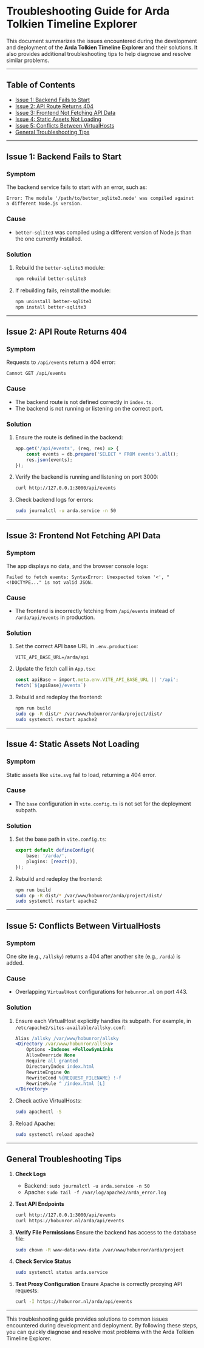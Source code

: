 # Troubleshooting Guide for Arda Tolkien Timeline Explorer

This document summarizes the issues encountered during the development and deployment of the **Arda Tolkien Timeline Explorer** and their solutions. It also provides additional troubleshooting tips to help diagnose and resolve similar problems.

---

## Table of Contents
- [Issue 1: Backend Fails to Start](#issue-1-backend-fails-to-start)
- [Issue 2: API Route Returns 404](#issue-2-api-route-returns-404)
- [Issue 3: Frontend Not Fetching API Data](#issue-3-frontend-not-fetching-api-data)
- [Issue 4: Static Assets Not Loading](#issue-4-static-assets-not-loading)
- [Issue 5: Conflicts Between VirtualHosts](#issue-5-conflicts-between-virtualhosts)
- [General Troubleshooting Tips](#general-troubleshooting-tips)

---

## Issue 1: Backend Fails to Start

### Symptom
The backend service fails to start with an error, such as:
```
Error: The module '/path/to/better_sqlite3.node' was compiled against a different Node.js version.
```

### Cause
- `better-sqlite3` was compiled using a different version of Node.js than the one currently installed.

### Solution
1. Rebuild the `better-sqlite3` module:
   ```bash
   npm rebuild better-sqlite3
   ```
2. If rebuilding fails, reinstall the module:
   ```bash
   npm uninstall better-sqlite3
   npm install better-sqlite3
   ```

---

## Issue 2: API Route Returns 404

### Symptom
Requests to `/api/events` return a 404 error:
```
Cannot GET /api/events
```

### Cause
- The backend route is not defined correctly in `index.ts`.
- The backend is not running or listening on the correct port.

### Solution
1. Ensure the route is defined in the backend:
   ```ts
   app.get('/api/events', (req, res) => {
       const events = db.prepare('SELECT * FROM events').all();
       res.json(events);
   });
   ```
2. Verify the backend is running and listening on port 3000:
   ```bash
   curl http://127.0.0.1:3000/api/events
   ```
3. Check backend logs for errors:
   ```bash
   sudo journalctl -u arda.service -n 50
   ```

---

## Issue 3: Frontend Not Fetching API Data

### Symptom
The app displays no data, and the browser console logs:
```
Failed to fetch events: SyntaxError: Unexpected token '<', "<!DOCTYPE..." is not valid JSON.
```

### Cause
- The frontend is incorrectly fetching from `/api/events` instead of `/arda/api/events` in production.

### Solution
1. Set the correct API base URL in `.env.production`:
   ```env
   VITE_API_BASE_URL=/arda/api
   ```
2. Update the fetch call in `App.tsx`:
   ```ts
   const apiBase = import.meta.env.VITE_API_BASE_URL || '/api';
   fetch(`${apiBase}/events`)
   ```
3. Rebuild and redeploy the frontend:
   ```bash
   npm run build
   sudo cp -R dist/* /var/www/hobunror/arda/project/dist/
   sudo systemctl restart apache2
   ```

---

## Issue 4: Static Assets Not Loading

### Symptom
Static assets like `vite.svg` fail to load, returning a 404 error.

### Cause
- The `base` configuration in `vite.config.ts` is not set for the deployment subpath.

### Solution
1. Set the base path in `vite.config.ts`:
   ```ts
   export default defineConfig({
       base: '/arda/',
       plugins: [react()],
   });
   ```
2. Rebuild and redeploy the frontend:
   ```bash
   npm run build
   sudo cp -R dist/* /var/www/hobunror/arda/project/dist/
   sudo systemctl restart apache2
   ```

---

## Issue 5: Conflicts Between VirtualHosts

### Symptom
One site (e.g., `/allsky`) returns a 404 after another site (e.g., `/arda`) is added.

### Cause
- Overlapping `VirtualHost` configurations for `hobunror.nl` on port 443.

### Solution
1. Ensure each VirtualHost explicitly handles its subpath. For example, in `/etc/apache2/sites-available/allsky.conf`:
   ```apache
   Alias /allsky /var/www/hobunror/allsky
   <Directory /var/www/hobunror/allsky>
       Options -Indexes +FollowSymLinks
       AllowOverride None
       Require all granted
       DirectoryIndex index.html
       RewriteEngine On
       RewriteCond %{REQUEST_FILENAME} !-f
       RewriteRule ^ /index.html [L]
   </Directory>
   ```
2. Check active VirtualHosts:
   ```bash
   sudo apachectl -S
   ```
3. Reload Apache:
   ```bash
   sudo systemctl reload apache2
   ```

---

## General Troubleshooting Tips

1. **Check Logs**
   - Backend: `sudo journalctl -u arda.service -n 50`
   - Apache: `sudo tail -f /var/log/apache2/arda_error.log`

2. **Test API Endpoints**
   ```bash
   curl http://127.0.0.1:3000/api/events
   curl https://hobunror.nl/arda/api/events
   ```

3. **Verify File Permissions**
   Ensure the backend has access to the database file:
   ```bash
   sudo chown -R www-data:www-data /var/www/hobunror/arda/project
   ```

4. **Check Service Status**
   ```bash
   sudo systemctl status arda.service
   ```

5. **Test Proxy Configuration**
   Ensure Apache is correctly proxying API requests:
   ```bash
   curl -I https://hobunror.nl/arda/api/events
   ```

---

This troubleshooting guide provides solutions to common issues encountered during development and deployment. By following these steps, you can quickly diagnose and resolve most problems with the Arda Tolkien Timeline Explorer.

